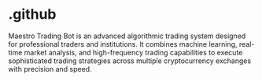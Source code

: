 # .github
Maestro Trading Bot is an advanced algorithmic trading system designed for professional traders and institutions. It combines machine learning, real-time market analysis, and high-frequency trading capabilities to execute sophisticated trading strategies across multiple cryptocurrency exchanges with precision and speed.
